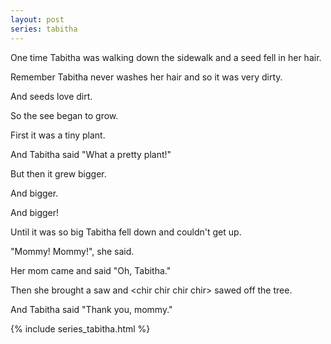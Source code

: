 ```yaml
---
layout: post
series: tabitha
---
```

One time Tabitha was walking down the sidewalk and a seed fell in her hair.

Remember Tabitha never washes her hair and so it was very dirty.

And seeds love dirt.

So the see began to grow.

First it was a tiny plant.

And Tabitha said "What a pretty plant!"

But then it grew bigger.

And bigger.

And bigger!

Until it was so big Tabitha fell down and couldn't get up.

"Mommy! Mommy!", she said.

Her mom came and said "Oh, Tabitha."

Then she brought a saw and &lt;chir chir chir chir&gt; sawed off the tree.

And Tabitha said "Thank you, mommy."

{% include series_tabitha.html %}
